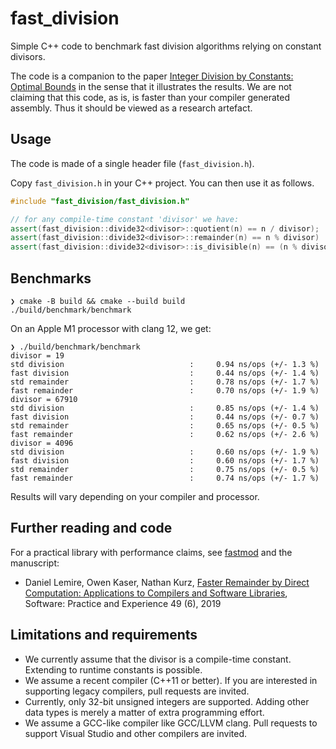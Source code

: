 # fast_division
Simple C++ code to benchmark fast division algorithms relying on constant divisors.


The code is a companion to the paper [Integer Division by Constants: Optimal Bounds](https://arxiv.org/abs/2012.12369) in the sense that it illustrates the results. We are not claiming that this code, as is, is faster than your compiler generated assembly. Thus it should be viewed as a research artefact.


## Usage

The code is made of a single header file (`fast_division.h`).

Copy `fast_division.h` in your C++ project. You can then use it as follows.

```C++
#include "fast_division/fast_division.h"

// for any compile-time constant 'divisor' we have:
assert(fast_division::divide32<divisor>::quotient(n) == n / divisor);
assert(fast_division::divide32<divisor>::remainder(n) == n % divisor)
assert(fast_division::divide32<divisor>::is_divisible(n) == (n % divisor == 0));
```

## Benchmarks

```
❯ cmake -B build && cmake --build build
./build/benchmark/benchmark
```

On an Apple M1 processor with clang 12, we get:

```
❯ ./build/benchmark/benchmark
divisor = 19
std division                            :     0.94 ns/ops (+/- 1.3 %)
fast division                           :     0.44 ns/ops (+/- 1.4 %)
std remainder                           :     0.78 ns/ops (+/- 1.7 %)
fast remainder                          :     0.70 ns/ops (+/- 1.9 %)
divisor = 67910
std division                            :     0.85 ns/ops (+/- 1.4 %)
fast division                           :     0.44 ns/ops (+/- 0.7 %)
std remainder                           :     0.65 ns/ops (+/- 0.5 %)
fast remainder                          :     0.62 ns/ops (+/- 2.6 %)
divisor = 4096
std division                            :     0.60 ns/ops (+/- 1.9 %)
fast division                           :     0.60 ns/ops (+/- 1.7 %)
std remainder                           :     0.75 ns/ops (+/- 0.5 %)
fast remainder                          :     0.74 ns/ops (+/- 1.7 %)
```

Results will vary depending on your compiler and processor.

## Further reading and code


For a practical library with performance claims, see [fastmod](https://github.com/lemire/fastmod) and the manuscript:

- Daniel Lemire, Owen Kaser, Nathan Kurz, [Faster Remainder by Direct Computation: Applications to Compilers and Software Libraries](https://arxiv.org/abs/1902.01961), Software: Practice and Experience 49 (6), 2019

## Limitations and requirements

- We currently assume that the divisor is a compile-time constant. Extending to runtime constants is possible.
- We assume a recent compiler (C++11 or better). If you are interested in supporting legacy compilers, pull requests are invited.
- Currently, only 32-bit unsigned integers are supported. Adding other data types is merely a matter of extra programming effort.
- We assume a GCC-like compiler like GCC/LLVM clang. Pull requests to support Visual Studio and other compilers are invited.
